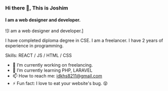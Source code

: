 

### Hi there 👋, This is Joshim
#### I am a web designer and  developer.
![I am a web designer and  developer.]

I have completed diploma degree in CSE. I am a freelancer. I have 2 years of experience in programming.

Skills: REACT / JS / HTML / CSS

- 🔭 I’m currently working on freelancing. 
- 🌱 I’m currently learning PHP, LARAVEL 
- 📫 How to reach me: idkhs8211@gmail.com 
- ⚡ Fun fact: I love to eat your website's bug. 😝 




